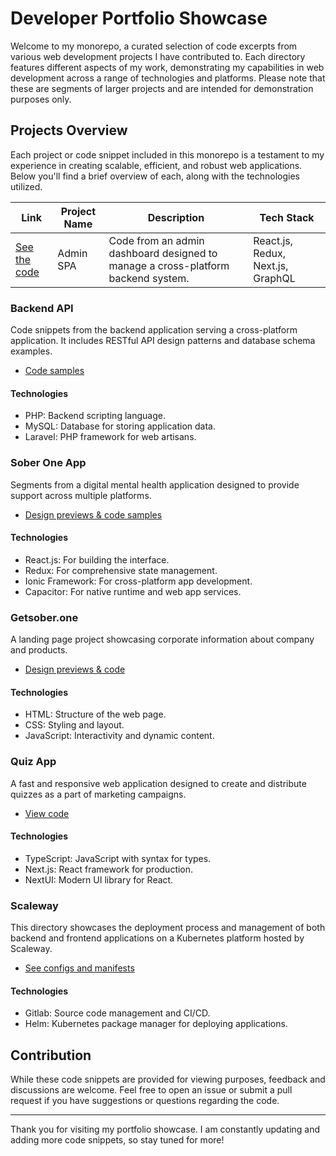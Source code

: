 # Developer Portfolio Showcase

Welcome to my monorepo, a curated selection of code excerpts from various web development projects I have contributed to. Each directory features different aspects of my work, demonstrating my capabilities in web development across a range of technologies and platforms. Please note that these are segments of larger projects and are intended for demonstration purposes only.

## Projects Overview

Each project or code snippet included in this monorepo is a testament to my experience in creating scalable, efficient, and robust web applications. Below you'll find a brief overview of each, along with the technologies utilized.

| Link | Project Name | Description | Tech Stack |
| --- | --- | --- | --- |
| [See the code](admin-spa) | Admin SPA | Code from an admin dashboard designed to manage a cross-platform backend system. | React.js, Redux, Next.js, GraphQL  |

### Backend API

Code snippets from the backend application serving a cross-platform application. It includes RESTful API design patterns and database schema examples.

- [Code samples](api)

#### Technologies

- PHP: Backend scripting language.
- MySQL: Database for storing application data.
- Laravel: PHP framework for web artisans.

### Sober One App

Segments from a digital mental health application designed to provide support across multiple platforms.

- [Design previews & code samples](soberone-app)

#### Technologies

- React.js: For building the interface.
- Redux: For comprehensive state management.
- Ionic Framework: For cross-platform app development.
- Capacitor: For native runtime and web app services.

### Getsober.one

A landing page project showcasing corporate information about company and products.

- [Design previews & code](getsober.one)

#### Technologies

- HTML: Structure of the web page.
- CSS: Styling and layout.
- JavaScript: Interactivity and dynamic content.

### Quiz App

A fast and responsive web application designed to create and distribute quizzes as a part of marketing campaigns.

- [View code](quiz-app)

#### Technologies

- TypeScript: JavaScript with syntax for types.
- Next.js: React framework for production.
- NextUI: Modern UI library for React.

### Scaleway

This directory showcases the deployment process and management of both backend and frontend applications on a Kubernetes platform hosted by Scaleway.

- [See configs and manifests](scaleway)

#### Technologies

- Gitlab: Source code management and CI/CD.
- Helm: Kubernetes package manager for deploying applications.

## Contribution

While these code snippets are provided for viewing purposes, feedback and discussions are welcome. Feel free to open an issue or submit a pull request if you have suggestions or questions regarding the code.

---

Thank you for visiting my portfolio showcase. I am constantly updating and adding more code snippets, so stay tuned for more!
